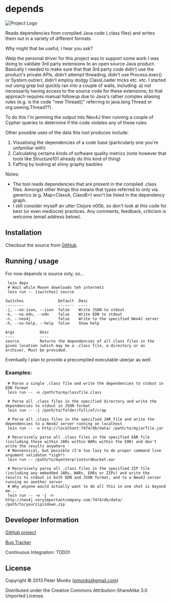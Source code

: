 # depends
![Project Logo](https://github.com/pmonks/depends/wiki/images/depends.jpg)

Reads dependencies from compiled Java code (.class files) and writes them out in a variety of different formats.

Why might that be useful, I hear you ask?

Welp the personal driver for this project was to support some work I was doing to validate 3rd party extensions to an open source Java product.  Basically I needed to make sure that that 3rd party code didn't use the product's private APIs, didn't attempt threading, didn't use Process.exec() or System.out/err, didn't employ dodgy ClassLoader tricks etc. etc.  I started out using grep but quickly ran into a couple of walls, including: a) not necessarily having access to the source code for these extensions; b) that approach requires manual followup due to Java's rather complex aliasing rules (e.g. is the code "new Thread()" referring to java.lang.Thread or org.sewing.Thread??).

To do this I'm jamming the output into Neo4J then running a couple of Cypher queries to determine if the code violates any of these rules.

Other possible uses of the data this tool produces include:
 1. Visualising the dependencies of a code base (particularly one you're unfamiliar with)
 2. Calculating certains kinds of software quality metrics (note however that tools like Structure101 already do this kind of thing)
 3. Faffing by looking at shiny graphy baubles

Notes:
 * The tool reads dependencies that are present in the compiled .class files.  Amongst other things this means that types referred to only via generics (e.g. Map<ClassA, ClassB>) won't be listed in the dependency graph.
 * I still consider myself an utter Clojure n00b, so don't look at this code for best (or even mediocre) practices.  Any comments, feedback, criticism is welcome (email address below).

## Installation

Checkout the source from [GitHub](https://github.com/pmonks/depends).

## Running / usage

For now depends is source only, so...

```shell
 lein deps
 # Wait while Maven downloads teh internetz
 lein run -- [switches] source
```
    Switches               Default  Desc
    --------               -------  ----
    -j, --no-json, --json  false    Write JSON to stdout
    -e, --no-edn, --edn    false    Write EDN to stdout
    -n, --neo4j            false    Write to the specified Neo4J server
    -h, --no-help, --help  false    Show help

    Args           Desc
    ----           ----
    source         Returns the dependencies of all class files in the given location (which may be a .class file, a directory or an archive). Must be provided.

Eventually I plan to provide a precompiled executable uberjar as well.

### Examples:
```shell
 # Parse a single .class file and write the dependencies to stdout in EDN format
 lein run -- -e /path/to/myclassfile.class

 # Parse all .class files in the specified directory and write the dependencies to stdout in JSON format
 lein run -- -j /path/to/folder/full/of/crap

 # Parse all .class files in the specified JAR file and write the dependencies to a Neo4J server running on localhost
 lein run -- -n http://localhost:7474/db/data/ /path/to/myjarfile.jar

 # Recursively parse all .class files in the specified EAR file (including those within JARs within WARs within the EAR) and don't write the results anywhere
 # Nonsensical, but possible (I'm too lazy to do proper command line argument validaton *sigh*)
 lein run -- /path/to/myenterpriseturdbucket.ear

 # Recursively parse all .class files in the specified ZIP file (including any embedded JARs, WARs, EARs or ZIPs) and write the results to stdout in both EDN and JSON format, and to a Neo4J server running on another server
 # Why anyone would actually want to do all this in one shot is beyond me...
 lein run -- -e -j -n http://neo4j.veryimportantcompany.com:7474/db/data/ /path/to/yourzipisdown.zip
```

## Developer Information

[GitHub project](https://github.com/pmonks/depends)

[Bug Tracker](https://github.com/pmonks/depends/issues)

Continuous Integration: TODO!


## License

Copyright © 2013 Peter Monks (pmonks@gmail.com)

Distributed under the Creative Commons Attribution-ShareAlike 3.0 Unported License.
